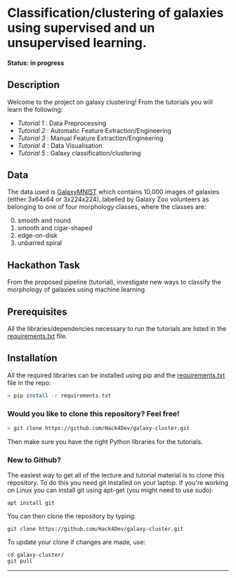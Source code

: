 # Classification/clustering of galaxies using supervised and un unsupervised learning.

#### Status: in progress

## Description

Welcome to the project on galaxy clustering! From the tutorials you will learn the following:

- *Tutorial 1* : Data Preprocessing
- *Tutorial 2* : Automatic Feature Extraction/Engineering
- *Tutorial 3* : Manual Feature Extraction/Engineering
- *Tutorial 4* : Data Visualisation
- *Tutorial 5* : Galaxy classification/clustering

## Data

The data used is [GalaxyMNIST](https://github.com/mwalmsley/galaxy_mnist) which contains 10,000 images of galaxies (either 3x64x64 or 3x224x224), labelled by Galaxy Zoo volunteers as belonging to one of four morphology classes, where the classes are:

0. smooth and round
1. smooth and cigar-shaped
2. edge-on-disk
3. unbarred spiral


## Hackathon Task
From the proposed pipeline (tutorial), investigate new ways to classify the morphology of galaxies using machine learning


## Prerequisites

All the libraries/dependencies necessary to run the tutorials are listed in the [requirements.txt](https://github.com/Hack4Dev/galaxy-cluster/blob/main/requirements.txt) file.


## Installation

All the required libraries can be installed using pip and the [requirements.txt](https://github.com/Hack4Dev/galaxy-cluster/blob/main/requirements.txt) file in the repo:

```bash
> pip install -r requirements.txt
```

### Would you like to clone this repository? Feel free!

```bash
> git clone https://github.com/Hack4Dev/galaxy-cluster.git
```

Then make sure you have the right Python libraries for the tutorials. 


### New to Github?

The easiest way to get all of the lecture and tutorial material is to clone this repository. To do this you need git installed on your laptop. If you're working on Linux you can install git using apt-get (you might need to use sudo):

```
apt install git
```

You can then clone the repository by typing:

```
git clone https://github.com/Hack4Dev/galaxy-cluster.git
```

To update your clone if changes are made, use:

```
cd galaxy-cluster/
git pull
```

-----



